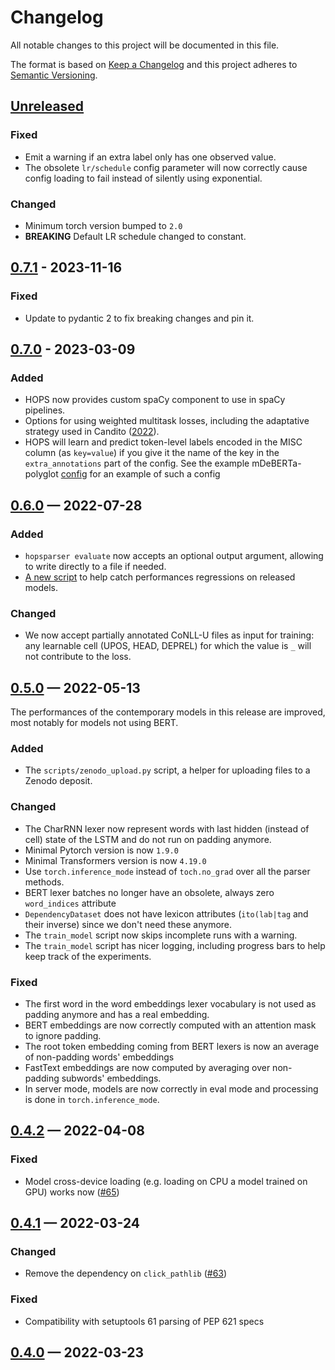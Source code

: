 Changelog
=========

All notable changes to this project will be documented in this file.

The format is based on [Keep a Changelog](http://keepachangelog.com/) and this project adheres to
[Semantic Versioning](http://semver.org/).

## [Unreleased]

### Fixed

- Emit a warning if an extra label only has one observed value.
- The obsolete `lr/schedule` config parameter will now correctly cause config loading to fail
  instead of silently using exponential.

### Changed

- Minimum torch version bumped to `2.0`
- **BREAKING** Default LR schedule changed to constant.


## [0.7.1] - 2023-11-16

[Unreleased]: https://github.com/hopsparser/hopsparser/compare/v0.7.1...HEAD
[0.7.1]: https://github.com/hopsparser/hopsparser/compare/v0.7.0...v0.7.1

### Fixed

- Update to pydantic 2 to fix breaking changes and pin it.

## [0.7.0] - 2023-03-09

[0.7.0]: https://github.com/hopsparser/hopsparser/compare/v0.6.0...v0.7.0

### Added

- HOPS now provides custom spaCy component to use in spaCy pipelines.
- Options for using weighted multitask losses, including the adaptative strategy used in Candito
  ([2022](https://aclanthology.org/2022.findings-acl.190)).
- HOPS will learn and predict token-level labels encoded in the MISC column (as `key=value`) if you
  give it the name of the key in the `extra_annotations` part of the config. See the example
  mDeBERTa-polyglot
  [config](https://github.com/hopsparser/hopsparser/blob/main/examples/mdeberta-polyglot.yaml) for
  an example of such a config

## [0.6.0] — 2022-07-28

[0.6.0]: https://github.com/hopsparser/hopsparser/compare/v0.5.0...v0.6.0

### Added

- `hopsparser evaluate` now accepts an optional output argument, allowing to write directly to a
  file if needed.
- [A new script](test_models.py) to help catch performances regressions on released models.

### Changed

- We now accept partially annotated CoNLL-U files as input for training: any learnable cell (UPOS,
  HEAD, DEPREL) for which the value is `_` will not contribute to the loss.

## [0.5.0] — 2022-05-13

[0.5.0]: https://github.com/hopsparser/hopsparser/compare/v0.4.2...v0.5.0

The performances of the contemporary models in this release are improved, most notably for models
not using BERT.

### Added

- The `scripts/zenodo_upload.py` script, a helper for uploading files to a Zenodo deposit.

### Changed

- The CharRNN lexer now represent words with last hidden (instead of cell) state of the LSTM and do
  not run on padding anymore.
- Minimal Pytorch version is now `1.9.0`
- Minimal Transformers version is now `4.19.0`
- Use `torch.inference_mode` instead of `toch.no_grad` over all the parser methods.
- BERT lexer batches no longer have an obsolete, always zero `word_indices` attribute
- `DependencyDataset` does not have lexicon attributes (`ito(lab|tag` and their inverse) since we
  don't need these anymore.
- The `train_model` script now skips incomplete runs with a warning.
- The `train_model` script has nicer logging, including progress bars to help keep track of the
  experiments.

### Fixed

- The first word in the word embeddings lexer vocabulary is not used as padding anymore and has a
  real embedding.
- BERT embeddings are now correctly computed with an attention mask to ignore padding.
- The root token embedding coming from BERT lexers is now an average of non-padding words'
  embeddings
- FastText embeddings are now computed by averaging over non-padding subwords' embeddings.
- In server mode, models are now correctly in eval mode and processing is done
  in `torch.inference_mode`.

## [0.4.2] — 2022-04-08

[0.4.2]: https://github.com/hopsparser/hopsparser/compare/v0.4.1...v0.4.2

### Fixed

- Model cross-device loading (e.g. loading on CPU a model trained on GPU) works now ([#65](https://github.com/hopsparser/hopsparser/issues/65))

## [0.4.1] — 2022-03-24

[0.4.1]: https://github.com/hopsparser/hopsparser/compare/v0.4.0...v0.4.1

### Changed

- Remove the dependency on `click_pathlib` ([#63](https://github.com/hopsparser/hopsparser/pull/63))

### Fixed

- Compatibility with setuptools 61 parsing of PEP 621 specs

## [0.4.0] — 2022-03-23

[0.4.0]: https://github.com/hopsparser/hopsparser/compare/v0.3.2...v0.4.0

